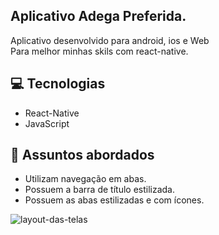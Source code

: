 ## Aplicativo Adega Preferida.
Aplicativo desenvolvido para android, ios e Web<br>
Para melhor minhas skils com react-native.

## 💻 Tecnologias
- React-Native
- JavaScript

## 💬 Assuntos abordados
- Utilizam navegação em abas.
- Possuem a barra de título estilizada.
- Possuem as abas estilizadas e com ícones.

![layout-das-telas](https://github.com/user-attachments/assets/fc17b7df-2b61-4e77-b0f3-1bd84e5e66e7)
